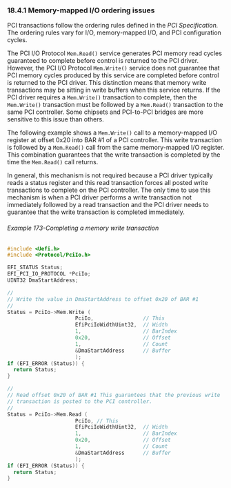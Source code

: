 <!--- @file
  18.4.1 Memory-mapped I/O ordering issues

  Copyright (c) 2012-2018, Intel Corporation. All rights reserved.<BR>

  Redistribution and use in source (original document form) and 'compiled'
  forms (converted to PDF, epub, HTML and other formats) with or without
  modification, are permitted provided that the following conditions are met:

  1) Redistributions of source code (original document form) must retain the
     above copyright notice, this list of conditions and the following
     disclaimer as the first lines of this file unmodified.

  2) Redistributions in compiled form (transformed to other DTDs, converted to
     PDF, epub, HTML and other formats) must reproduce the above copyright
     notice, this list of conditions and the following disclaimer in the
     documentation and/or other materials provided with the distribution.

  THIS DOCUMENTATION IS PROVIDED BY TIANOCORE PROJECT "AS IS" AND ANY EXPRESS OR
  IMPLIED WARRANTIES, INCLUDING, BUT NOT LIMITED TO, THE IMPLIED WARRANTIES OF
  MERCHANTABILITY AND FITNESS FOR A PARTICULAR PURPOSE ARE DISCLAIMED. IN NO
  EVENT SHALL TIANOCORE PROJECT  BE LIABLE FOR ANY DIRECT, INDIRECT, INCIDENTAL,
  SPECIAL, EXEMPLARY, OR CONSEQUENTIAL DAMAGES (INCLUDING, BUT NOT LIMITED TO,
  PROCUREMENT OF SUBSTITUTE GOODS OR SERVICES; LOSS OF USE, DATA, OR PROFITS;
  OR BUSINESS INTERRUPTION) HOWEVER CAUSED AND ON ANY THEORY OF LIABILITY,
  WHETHER IN CONTRACT, STRICT LIABILITY, OR TORT (INCLUDING NEGLIGENCE OR
  OTHERWISE) ARISING IN ANY WAY OUT OF THE USE OF THIS DOCUMENTATION, EVEN IF
  ADVISED OF THE POSSIBILITY OF SUCH DAMAGE.

-->

### 18.4.1 Memory-mapped I/O ordering issues

PCI transactions follow the ordering rules defined in the _PCI Specification._
The ordering rules vary for I/O, memory-mapped I/O, and PCI configuration
cycles.

The PCI I/O Protocol `Mem.Read()` service generates PCI memory read cycles
guaranteed to complete before control is returned to the PCI driver. However,
the PCI I/O Protocol `Mem.Write()` service does not guarantee that PCI memory
cycles produced by this service are completed before control is returned to the
PCI driver. This distinction means that memory write transactions may be
sitting in write buffers when this service returns. If the PCI driver requires
a `Mem.Write()` transaction to complete, then the `Mem.Write()` transaction
must be followed by a `Mem.Read()` transaction to the same PCI controller. Some
chipsets and PCI-to-PCI bridges are more sensitive to this issue than others.

The following example shows a `Mem.Write()` call to a memory-mapped I/O
register at offset 0x20 into BAR #1 of a PCI controller. This write transaction
is followed by a `Mem.Read()` call from the same memory-mapped I/O register.
This combination guarantees that the write transaction is completed by the time
the `Mem.Read()` call returns.

In general, this mechanism is not required because a PCI driver typically reads
a status register and this read transaction forces all posted write
transactions to complete on the PCI controller. The only time to use this
mechanism is when a PCI driver performs a write transaction not immediately
followed by a read transaction and the PCI driver needs to guarantee that the
write transaction is completed immediately.

###### Example 173-Completing a memory write transaction

```c
#include <Uefi.h>
#include <Protocol/PciIo.h>

EFI_STATUS Status;
EFI_PCI_IO_PROTOCOL *PciIo;
UINT32 DmaStartAddress;

//
// Write the value in DmaStartAddress to offset 0x20 of BAR #1
//
Status = PciIo->Mem.Write (
                      PciIo,                // This
                      EfiPciIoWidthUint32,  // Width
                      1,                    // BarIndex
                      0x20,                 // Offset
                      1,                    // Count
                      &DmaStartAddress      // Buffer
                      );
if (EFI_ERROR (Status)) {
  return Status;
}

//
// Read offset 0x20 of BAR #1 This guarantees that the previous write
// transaction is posted to the PCI controller.
//
Status = PciIo->Mem.Read (
                      PciIo, // This
                      EfiPciIoWidthUint32,  // Width
                      1,                    // BarIndex
                      0x20,                 // Offset
                      1,                    // Count
                      &DmaStartAddress      // Buffer
                      );
if (EFI_ERROR (Status)) {
  return Status;
}
```
